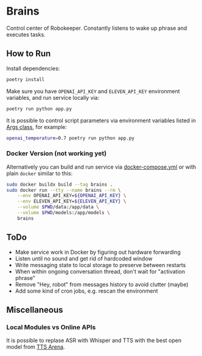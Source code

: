 # Brains

Control center of Robokeeper. Constantly listens to wake up phrase and executes tasks.

## How to Run

Install dependencies:

```bash
poetry install
```

Make sure you have `OPENAI_API_KEY` and `ELEVEN_API_KEY` environment variables, and run service locally via:

```bash
poetry run python app.py
```

It is possible to control script parameters via environment variables listed in [Args class](./brains/__init__.py), for example:

```bash
openai_temperature=0.7 poetry run python app.py
```

### Docker Version (not working yet)

Alternatively you can build and run service via [docker-compose.yml](./docker-compose.yml) or with plain `docker` similar to this:

```bash
sudo docker buildx build --tag brains .
sudo docker run --tty --name brains --rm \
    --env OPENAI_API_KEY=${OPENAI_API_KEY} \
    --env ELEVEN_API_KEY=${ELEVEN_API_KEY} \
    --volume $PWD/data:/app/data \
    --volume $PWD/models:/app/models \
    brains
```

## ToDo

- Make service work in Docker by figuring out hardware forwarding
- Listen until no sound and get rid of hardcoded window
- Write messaging state to local storage to preserve between restarts
- When within ongoing conversation thread, don't wait for "activation phrase"
- Remove "Hey, robot" from messages history to avoid clutter (maybe)
- Add some kind of cron jobs, e.g. rescan the environment

## Miscellaneous

### Local Modules vs Online APIs

It is possible to replase ASR with Whisper and TTS with the best open model from [TTS Arena](https://huggingface.co/spaces/TTS-AGI/TTS-Arena).
